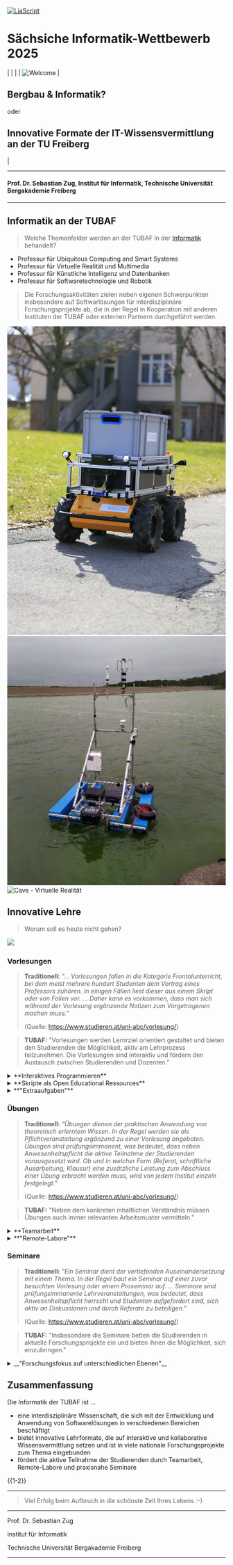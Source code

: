 <!--

author:   Sebastian Zug & André Dietrich
email:    zug@ovgu.de   & andre.dietrich@ovgu.de
version:  0.0.3
language: de
narrator: Deutsch Female

import:   https://github.com/liascript/CodeRunner
-->

[![LiaScript](https://raw.githubusercontent.com/LiaScript/LiaScript/master/badges/course.svg)](https://liascript.github.io/course/?https://raw.githubusercontent.com/SebastianZug/CampusTag/main/README.md#1)

# Sächsiche Informatik-Wettbewerb 2025

|      |      |
| ![Welcome](images/WorkingDesk.jpg)<!-- style="width: 100%" -->     | <h2> Bergbau & Informatik? </h2>  oder    <h2> Innovative Formate der IT-Wissensvermittlung an der TU
Freiberg </h2>                                |

------------------------------

<h4>Prof. Dr. Sebastian Zug, Institut für Informatik, Technische Universität Bergakademie Freiberg</h4>

------------------------------

## Informatik an der TUBAF

> Welche Themenfelder werden an der TUBAF in der [Informatik](https://tu-freiberg.de/fakultaet1/institut-fuer-informatik) behandelt?

+ Professur für Ubiquitous Computing and Smart Systems
+ Professur für Virtuelle Realität und Multimedia
+ Professur für Künstliche Intelligenz und Datenbanken
+ Professur für Softwaretechnologie und Robotik

> Die Forschungsaktivitäten zielen neben eigenen Schwerpunkten insbesondere auf Softwarlösungen für interdisziplinäre Forschungsprojekte ab, die in der Regel in Kooperation mit anderen Instituten der TUBAF oder externen Partnern durchgeführt werden.

![Husky](images/Husky_on_tour.png "Autonomer Roboter der Arbeitsgruppe")
![Husky](images/Schwimmroboter.png "TUBAF Schwimmroboter mit Windmessungsaufsatz")
![](https://tu-freiberg.de/sites/default/files/styles/large/public/2023-11/undromeda_cave.jpg?itok=wblHRnDX "Cave - Virtuelle Realität")

## Innovative Lehre

<!-- style="background-color: #eeeeee" -->
> Worum soll es heute nicht gehen? 

![](https://tu-freiberg.de/sites/default/files/2025-03/studienablauf_diplom_robotik.JPG)

### Vorlesungen

<!-- style="background-color: #eeeeee" -->
> __Traditionell:__ _"... Vorlesungen fallen in die Kategorie Frontalunterricht, bei dem meist mehrere hundert Studenten dem Vortrag eines Professors zuhören. In einigen Fällen liest dieser aus einem Skript oder von Folien vor. ... Daher kann es vorkommen, dass man sich während der Vorlesung ergänzende Notizen zum Vorgetragenen machen muss."_ 
>
> (Quelle: https://www.studieren.at/uni-abc/vorlesung/)

> __TUBAF:__ "Vorlesungen werden Lernrziel orientiert gestaltet und bieten den Studierenden die Möglichkeit, aktiv am Lehrprozess teilzunehmen. Die Vorlesungen sind interaktiv und fördern den Austausch zwischen Studierenden und Dozenten."


<details>

<summary>**Interaktives Programmieren**</summary>

```python BuggyCode.py
text = "Sächischer Informatikwettbewerb 2025"

count = input("Wie oft wollen Sie den Text ausgeben")
print(count)

for i in range(count):
  print(text, end = " ")
```
@LIA.eval(`["main.py"]`, `none`, `python3 main.py`)

</details>

<details>

<summary>**Skripte als Open Educational Ressources**</summary>

> Übersicht zu Vorlesungsinhalten der Informatik/Robotik Grundlagen unter [Link](https://github.com/TUBAF-IfI-LiaScript)

!?[](https://github.com/TUBAF-IfI-LiaScript/.github/assets/10922356/00a24602-dc63-4b9a-894b-80967b914513)

</details>

<details>

<summary>**"Extraaufgaben"**</summary>

In der Vorlesung werden die Extraaufgaben als praktische Beiträge der Studierenden vorbereitet, die damit ihre Fähigkeit trainieren, wissen strukturiert weiterzugeben.

![](https://tu-freiberg.de/sites/default/files/styles/large_xl/public/2023-06/TUBAF-Campustag-2023_06_03-web-139.jpg?itok=GgfOueIl)

</details>


### Übungen 

<!-- style="background-color: #eeeeee" -->
> __Traditionell:__ _"Übungen dienen der praktischen Anwendung von theoretisch erlerntem Wissen. In der Regel werden sie als Pflichtveranstaltung ergänzend zu einer Vorlesung angeboten. Übungen sind prüfungsimmanent, was bedeutet, dass neben Anwesenheitspflicht die aktive Teilnahme der Studierenden vorausgesetzt wird. Ob und in welcher Form (Referat, schriftliche Ausarbeitung, Klausur) eine zusätzliche Leistung zum Abschluss einer Übung erbracht werden muss, wird von jedem Institut einzeln festgelegt."_ 
>
> (Quelle: https://www.studieren.at/uni-abc/vorlesung/)

> __TUBAF:__ "Neben dem konkreten inhaltlichen Verständnis müssen Übungen auch immer relevanten Arbeitsmuster vermitteln."

<details>
<summary>**Teamarbeit**</summary>

![Results](https://github.com/TUBAF-IFI-DiPiT/Presentations/blob/main/DELFI2022/dip-it_ergebnisse.png?raw=true "Ergebnisse der kollaborativen/kooperativen Arbeit in den Aufgaben (Vortrag DELFI 2022)")

</details>

<details>
<summary>**"Remote-Labore"**</summary>

![edrys_example](https://github.com/Cross-Lab-Project/presentations/blob/main/HDF_CommunityGroup_2022/Screenshot.png?raw=true "Resultierendes Edrys Labor")

</details>


### Seminare 

<!-- style="background-color: #eeeeee" -->
> __Traditionell:__ _"Ein Seminar dient der vertiefenden Auseinandersetzung mit einem Thema. In der Regel baut ein Seminar auf einer zuvor besuchten Vorlesung oder einem Proseminar auf.  ... Seminare sind prüfungsimmanente Lehrveranstaltungen, was bedeutet, dass Anwesenheitspflicht herrscht und Studenten aufgefordert sind, sich aktiv an Diskussionen und durch Referate zu beteiligen."_ 
>
> (Quelle: https://www.studieren.at/uni-abc/vorlesung/)

> __TUBAF:__ "Insbesondere die Seminare betten die Studierenden in aktuelle Forschungsprojekte ein und bieten ihnen die Möglichkeit, sich einzubringen."

<details>
<summary>__"Forschungsfokus auf unterschiedlichen Ebenen"__</summary>

| Format                  | Fokus                                                              |
|-------------------------|--------------------------------------------------------------------|
| Bachelor Seminar        | Sensorik für die Exploration von Bathymetriekonfigurationen        |
| Master / Diplom Seminar | Simulationsumgebungen für aquatische Robotersysteme                |
| Doktorandenseminar      | Fusion multi-modaler Daten in einem übergreifenden Umgebungsmodell |


> Funktioniert das? 

https://www.ada-europe.org/conference2025/overview.html#schedule

![](./images/Amazonas.jpg "RoBiMo-Trop - Forschungsprojekt der TUBAF am Amazonas")

</details>

## Zusammenfassung

Die Informatik der TUBAF ist ...

+ eine interdisziplinäre Wissenschaft, die sich mit der Entwicklung und Anwendung von Softwarelösungen in verschiedenen Bereichen beschäftigt
+ bietet innovative Lehrformate, die auf interaktive und kollaborative Wissensvermittlung setzen und ist in viele nationale Forschungsprojekte zum Thema eingebunden
+ fördert die aktive Teilnahme der Studierenden durch Teamarbeit, Remote-Labore und praxisnahe Seminare


{{1-2}}
*************************************************

> Viel Erfolg beim Aufbruch in die schönste Zeit Ihres Lebens :-)


------------------------

Prof. Dr. Sebastian Zug

Institut für Informatik

Technische Universität Bergakademie Freiberg 


*************************************************